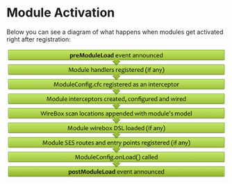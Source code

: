 # Module Activation

Below you can see a diagram of what happens when modules get activated right after registration:

![](../../../.gitbook/assets/ModulesActivation.jpg)


